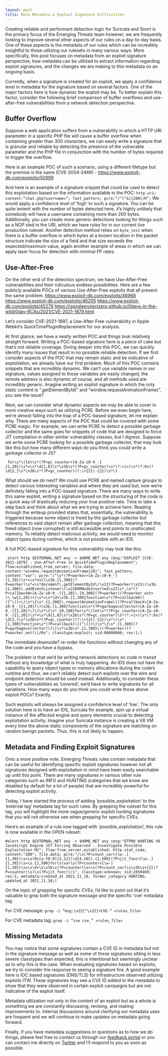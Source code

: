 ```yaml
---
layout: post
title: Rule Metadata & Exploit Signature Difficulties
---
```


Creating reliable and performant detection logic for Suricata and Snort is the primary focus of the Emerging Threats team however, we are frequently looking to improve several other aspects of our rules on a day-to-day basis.  One of these aspects is the metadata of our rules which can be incredibly insightful to those utilizing our rulesets in many various ways.  More specifically, this post focuses on metadata from an exploit signature perspective, how metadata can be utilized to extract information regarding exploit signatures, and the changes we are making to this metadata on an ongoing basis.

Currently, when a signature is created for an exploit, we apply a confidence level in metadata for the signature based on several factors.  One of the major factors here is how dynamic the exploit may be.  To better explain this factor, consider the following brief comparison of buffer overflows and use-after-free vulnerabilities from a network detection perspective.


## Buffer Overflow
Suppose a web application suffers from a vulnerability in which a HTTP URI parameter in a specific PHP file will cause a buffer overflow when containing greater than 300 characters, we can easily write a signature that is granular and reliable by detecting the presence of the vulnerable parameter and the PHP file in conjunction with the number of bytes required to trigger the overflow.

Here is an example POC of such a scenario, using a different filetype but the premise is the same (CVE-2004-2466) - https://www.exploit-db.com/exploits/50999

And here is an example of a signature snippet that could be used to detect this exploitation based on the information available in the POC:
`http.uri; content:”chat.ghp?username=”; fast_pattern; pcre:”/^[^&]{200}/R”;`
We would apply a confidence level of ‘high’ to such a signature.  You can be quite lenient with the number of bytes detected here, it’s highly unlikely that somebody will have a username containing more than 200 bytes.  Additionally, you can create more generic detections looking for things such as a NOP sled in the URI, which we have rules for in our current live production ruleset.  Another detection method relies on `byte_test` when there is a buffer overflow in which bytes at a known location in the packet structure indicate the size of a field and that size exceeds the expected/maximum value, again another example of areas in which we can apply laser focus for detection with minimal FP rates.


## Use-After-Free
On the other end of the detection spectrum, we have Use-After-Free vulnerabilities and their ridiculous endless possibilities.  Here are a few publicly available POCs of various Use-After-Free exploits that all present the same problem.
https://www.exploit-db.com/exploits/46968
https://www.exploit-db.com/exploits/46205
https://www.exploit-db.com/exploits/45279
https://googleprojectzero.github.io/0days-in-the-wild/0day-RCAs/2021/CVE-2021-1879.html 

Let’s consider CVE-2021-1897, a Use-After-Free vulnerability in Apple Webkit’s QuickTimePluginReplacement for our analysis.

At first glance, we have a neatly written POC and things look relatively straight forward.  Writing a POC-based signature here is a piece of cake but that’s not reliable coverage. Diving deeper into this POC, we can quickly identify many issues that result in no possible reliable detection.  If we first consider aspects of the POC that may remain static and be indicative of exploitation, we already have our first problem.  Much of this POC contains snippets that are incredibly dynamic.  We can’t use variable names in our signature, values assigned to those variables are easily changed, the remote address is also dynamic of course, and all methods used are incredibly generic.  Imagine writing an exploit signature in which the only static content is “.getElementById(“ and “window.requestAnimationFrame(”, you see the issue?

Next, we can consider what dynamic aspects we may be able to cover in more creative ways such as utilizing PCRE.  Before we even begin here, we’re almost falling into the trap of a POC-based signature, let me explain why.  There are many aspects of the POC that could be covered with some PCRE magic.  For example, we can write PCRE to detect a possible garbage collector and the same goes for snippets of code that are designed to force JIT compilation in other similar vulnerability classes, but I digress.  Suppose we write some PCRE looking for a possible garbage collector, that may look like this but how many different ways do you think you could write a garbage collector in JS?

` for\s*\(let\s*(?P<gc_counter>[A-Za-z0-9_-]{1,20})\s*=\s*\d{1,8}\s*\x3b\s*(?P=gc_counter)\s*(?:<|>)\s*(?:0x)?\d{2,}\s*\x3b\s*(?P=gc_counter)(?:\+{2}|-{2})\s*\)`

What should we do next?  We could use PCRE and named capture groups to detect various interesting variables and where they are used but, now we’re definitely falling into a POC-based signature.  There are many ways to write this same exploit, writing a signature based on the structuring of the code is a quick way of drastically reducing your true positive rate.  Time to take a step back and think about what we are trying to achieve here.  Reading through the writeup provided states that, essentially, the vulnerability is triggered because some object is freed by the garbage collector but references to said object remain after garbage collection, meaning that this freed object (now corrupted) is still accessible and points to unallocated memory.  To reliably detect malicious activity, we would need to monitor object types during runtime, which is not possible with an IDS.

A full POC-based signature for this vulnerability may look like this:

` alert http $EXTERNAL_NET any -> $HOME_NET any (msg:"EXPLOIT [CVE-2021-1879] - Use-After-Free in QuickTimePluginReplacement"; flow:established,from_server; file.data; content:"window.requestAnimationFrame|28|"; fast_pattern; content:"var"; pcre:"/^\s*(?P<worker>[A-Za-z0-9_-]{1,20})\s*=\s*null\x3b.{1,300}(?P=worker)\s*=\s*document\.getElementById\(\x22(?P=worker)\x22\)\x3b.{1,300}\.addEventListener\(\x22DOMNodeInserted\x22\s*,\s*(?P<callback0>[A-Za-z0-9_-]{1,20}).{0,300}(?P=worker)(?P<worker_ext>(\.\w{1,20})+)\s*=\s*\d+\x3b.{1,300}function\s*(?P=callback0)\([^\)]+\)\s*\{\s*.{1,300}\.requestAnimationFrame\((?P<callback>[A-Za-z0-9_-]{1,20})\)\x3b.{1,300}function\s*(?P<garbagecollector>[A-Za-z0-9_-]{1,20})\(\)\s*\{\s*.{0,100}for\s*\(let\s*(?P<gc_counter>[A-Za-z0-9_-]{1,20})\s*=\s*\d{1,8}\s*\x3b\s*(?P=gc_counter)\s*(?:<|>)\s*(?:0x)?\d{2,}\s*\x3b\s*(?P=gc_counter)(?:\+{2}|-{2})\s*\)\s*.{1,300}function\s*(?P=callback)\([^\)]+\)\s*\{\s*.{1,300}(?P=garbagecollector)\(\)\s*\x3b\s*.{1,300}\((?P=worker)(?P=worker_ext)\)/Rs"; classtype:exploit; sid:90000000; rev:1;)`

The immediate downside?  re-order the functions without changing any of the code and you have a bypass.

The problem is that we’d be writing network detections on code in transit without any knowledge of what is truly happening.  An IDS does not have the capability to query object types or memory allocations during the code’s runtime and thus, we can’t reliably detect such exploits over the wire and endpoint detection should be used instead.  Additionally, to consider these types of vulnerabilities as ‘covered’, we’d have to write signatures for all variations.  How many ways do you think you could write those above exploit POCs?  Exactly.

Such exploits will always be assigned a confidence level of ‘low’.  The only solution here is to have an IDS, Suricata for example, spin up a virtual instance of the affected engine and query elements crucial to detecting exploitation activity.  Imagine your Suricata instance is creating a V8 VM every time the above static components of the signature are matching on random benign packets.  Thus, this is not likely to happen.


## Metadata and Finding Exploit Signatures
Onto a more positive note.  Emerging Threats rules contain metadata that can be useful for identifying specific exploit signatures however not all signatures designed with exploitation in mind have been easily searchable up until this point.  There are many signatures in various other rule categories such as INFO and HUNTING (categories that we know are disabled by default for a lot of people) that are incredibly powerful for detecting exploit activity.

Today, I have started the process of adding ‘possible_exploitation’ to the ‘external tag’ metadata tag for such rules.  By grepping the ruleset for this tag, you will highlight the more vague/generic exploit hunting signatures that you will not otherwise see when grepping for specific CVEs.

Here’s an example of a rule now tagged with ‘possible_exploitation’, this rule is now available in the OPEN ruleset:

`#alert http $EXTERNAL_NET any -> $HOME_NET any (msg:"ETPRO HUNTING V8 JavaScript Engine JIT Forcing Observed - Investigate Possible Exploitation M2"; flow:from_server,established; http.stat_code; content:"200"; file.data; pcre:"/\s(?P<count_var>[\w-.]{1,30})\s=\s(0x[a-f0-9]{3,12}|\d{4,10}).{1,500}(?P<jit_func>[\w-.]{1,30})\s=\s.{1,500}for\s(var\s(?P<counter>[\w-]{1,20})\s=\s\d+\s\x3b\s(?P=counter)\s<\s(?P=count_var)\s\x3b\s+{2}(?P=counter)\s)\s(?P=jit_func)(/i"; classtype:unknown; sid:2850489; rev:1; metadata:created_at 2021_11_18, former_category HUNTING, updated_at 2021_11_18;)`

On the topic of grepping for specific CVEs, I’d like to point out that it’s valuable to grep both the signature message and the specific ‘cve’ metadata tag.

For CVE message: `grep -i “msg:\x22[^\x22]+CVE-” <rules_file>`

For CVE metadata tag: `grep -i ”cve cve_” <rules_file>`


## Missing Metadata
You may notice that some signatures contain a CVE ID in metadata but not in the signature message as well as some of these signatures sitting in less severe classtypes than expected, this is intentional but seemingly unclear as to why this is the case.  When evaluating signatures based on exploits, we try to consider the response to seeing a signature fire.  A good example here is IOC based signatures (DNS/TLS) for infrastructure observed utilizing exploits ITW.  These signatures may see a CVE ID added to the metadata to show that they were observed in certain exploit campaigns but are not indicative of the exploit itself.

Metadata utilization not only in the context of an exploit but as a whole is something we are constantly discussing, revising, and making improvements to.  Internal discussions around clarifying our metadata uses are frequent and we will continue to make updates on metadata going forward.

Finally, if you have metadata suggestions or questions as to how we do things, please feel free to contact us through our [feedback portal]( https://feedback.emergingthreats.net/feedback) or you can contact me directly on [Twitter]( https://twitter.com/EcOzurie) and I’ll respond to you as soon as possible.
